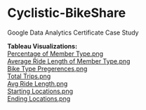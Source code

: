 # Cyclistic-BikeShare
Google Data Analytics Certificate Case Study

**Tableau Visualizations:** <br>
[Percentage of Member Type.png](https://github.com/sneha1kumar/Cyclistic-BikeShare/blob/main/Percentage%20of%20Member%20Type.png) <br>
[Average Ride Length of Member Type.png](https://github.com/sneha1kumar/Cyclistic-BikeShare/blob/main/Average%20Ride%20Length%20of%20Member%20Types.png) <br>
[Bike Type Pregerences.png](https://github.com/sneha1kumar/Cyclistic-BikeShare/blob/main/Bike%20Type%20Preferences.png) <br>
[Total Trips.png](https://github.com/sneha1kumar/Cyclistic-BikeShare/blob/main/Total%20Trips%20of%20Bike%20Riders.png) <br>
[Avg Ride Length.png](https://github.com/sneha1kumar/Cyclistic-BikeShare/blob/main/Average%20Ride%20Length%20of%20Bike%20Riders.png) <br>
[Starting Locations.png](https://github.com/sneha1kumar/Cyclistic-BikeShare/blob/main/Starting%20Locations.png) <br>
[Ending Locations.png](https://github.com/sneha1kumar/Cyclistic-BikeShare/blob/main/Ending%20Locations.png) <br>




